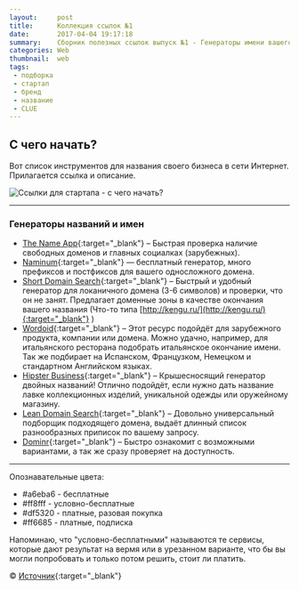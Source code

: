 ```yaml
---
layout:     post
title:      Коллекция ссылок №1
date:       2017-04-04 19:17:18
summary:    Сборник полезных ссылок выпуск №1 - Генераторы имени вашего бизнеса
categories: Web
thumbnail:  web
tags:
 - подборка
 - стартап
 - бренд
 - название
 - CLUE
---
```


## С чего начать?

Вот список инструментов для названия своего бизнеса в сети Интернет. Прилагается ссылка и описание. 

![Ссылки для стартапа - с чего начать?](https://78.media.tumblr.com/c63e7dbe088ba65fa3ecba919bf8594c/tumblr_o6nnz8Glgm1tubinno1_1280.jpg)

---------------------------------------

### Генераторы названий и имен

- [The Name App](http://thenameapp.com/){:target="_blank"} – Быстрая проверка наличие свободных доменов и главных социалках (зарубежных).
- [Naminum](http://naminum.com){:target="_blank"} — бесплатный генератор, много префиксов и постфиксов для вашего односложного домена.
- [Short Domain Search](http://shortdomainsearch.com/){:target="_blank"} – Быстрый и удобный генератор для локаничного домена (3-6 символов) и проверки, что он не занят. Предлагает доменные зоны в качестве окончания вашего названия (Что-то типа [http://kengu.ru/](http://kengu.ru/){:target="_blank"} )
- [Wordoid](http://wordoid.com/){:target="_blank"} – Этот ресурс подойдёт для зарубежного продукта, компании или домена. Можно удачно, например, для итальянского ресторана подобрать итальянское окончание имени. Так же подбирает на Испанском, Французком, Немецком и стандартном Английском языках.
- [Hipster Business](http://www.hipsterbusiness.name){:target="_blank"} – Крышесносящий генератор двойных названий! Отлично подойдёт, если нужно дать название лавке коллекционных изделий, уникальной одежды или оружейному магазину.  
- [Lean Domain Search](https://www.leandomainsearch.com){:target="_blank"} – Довольно универсальный подборщик подходящего домена, выдаёт длинный список разнообразных приписок по вашему запросу.   
- [Dominr](https://domainr.com){:target="_blank"} – Быстро ознакомит с возможными вариантами, а так же сразу проверяет на доступность.

---------------------------------------
Опознавательные цвета: 
* #a6eba6 - бесплатные
* #ff8fff - условно-бесплатные 
* #df5320 - платные, разовая покупка 
* #ff6685 - платные, подписка

Напоминаю, что "условно-бесплатными" называются те сервисы, которые дают результат на вермя или в урезанном варианте, что бы вы могли попробовать и только потом решить, стоит ли платить. 


© [Источник][1]{:target="_blank"}


[1]: https://habrahabr.ru/post/323600/
